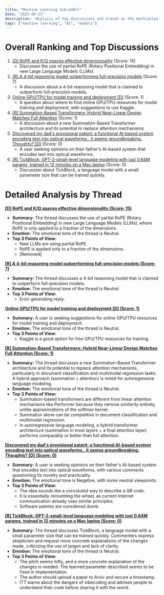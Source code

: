 ```yaml
---
title: "Machine Learning Subreddit"
date: "2025-09-25"
description: "Analysis of top discussions and trends in the machinelearning subreddit"
tags: ["machine learning", "AI", "models"]
---
```


# Overall Ranking and Top Discussions
1.  [[D] RoPE and K/Q spaces effective dimensionality](https://www.reddit.com/r/MachineLearning/comments/1nq3kvl/d_rope_and_kq_spaces_effective_dimensionality/) (Score: 15)
    *   Discusses the use of partial RoPE (Rotary Positional Embedding) in new Large Language Models (LLMs).
2.  [[R] A 4-bit reasoning model outperforming full-precision models](https://www.reddit.com/r/MachineLearning/comments/1npovja/r_a_4bit_reasoning_model_outperforming/) (Score: 7)
    *   A discussion about a 4-bit reasoning model that is claimed to outperform full-precision models.
3.  [Online GPU/TPU for model training and deployment [D]](https://www.reddit.com/r/MachineLearning/comments/1nppt0w/online_gputpu_for_model_training_and_deployment_d/) (Score: 1)
    *   A question about where to find online GPU/TPU resources for model training and deployment, with suggestions to use Kaggle.
4.  [[R] Summation-Based Transformers: Hybrid Near-Linear Design Matches Full Attention](https://www.reddit.com/r/MachineLearning/comments/1nqc5ij/r_summationbased_transformers_hybrid_nearlinear/) (Score: 1)
    *   A discussion about a new Summation-Based Transformer architecture and its potential to replace attention mechanisms.
5.  [Discovered my dad's provisional patent: a functional AI-based system encoding text into optical waveforms.. it seems groundbreaking. Thoughts? [D]](https://www.reddit.com/r/MachineLearning/comments/1nqb5q9/discovered_my_dads_provisional_patent_a/) (Score: 0)
    *   A user seeking opinions on their father's AI-based system that encodes text into optical waveforms.
6.  [[R] TickBlock: GPT-2-small-level language modeling with just 0.64M params, trained in 12 minutes on a Mac laptop](https://www.reddit.com/r/MachineLearning/comments/1nqdj8i/r_tickblock_gpt2smalllevel_language_modeling_with/) (Score: 0)
    *   Discussion about TickBlock, a language model with a small parameter size that can be trained quickly.

# Detailed Analysis by Thread
**[[D] RoPE and K/Q spaces effective dimensionality (Score: 15)](https://www.reddit.com/r/MachineLearning/comments/1nq3kvl/d_rope_and_kq_spaces_effective_dimensionality/)**
*   **Summary:** The thread discusses the use of partial RoPE (Rotary Positional Embedding) in new Large Language Models (LLMs), where RoPE is only applied to a fraction of the dimensions.
*   **Emotion:** The emotional tone of the thread is Neutral.
*   **Top 3 Points of View:**
    *   New LLMs are using partial RoPE.
    *   RoPE is applied only to a fraction of the dimensions.
    *   [Removed]

**[[R] A 4-bit reasoning model outperforming full-precision models (Score: 7)](https://www.reddit.com/r/MachineLearning/comments/1npovja/r_a_4bit_reasoning_model_outperforming/)**
*   **Summary:** The thread discusses a 4-bit reasoning model that is claimed to outperform full-precision models.
*   **Emotion:** The emotional tone of the thread is Neutral.
*   **Top 3 Points of View:**
    *   Error generating reply.

**[Online GPU/TPU for model training and deployment [D] (Score: 1)](https://www.reddit.com/r/MachineLearning/comments/1nppt0w/online_gputpu_for_model_training_and_deployment_d/)**
*   **Summary:** A user is seeking suggestions for online GPU/TPU resources for model training and deployment.
*   **Emotion:** The emotional tone of the thread is Neutral.
*   **Top 3 Points of View:**
    *   Kaggle is a good option for free GPU/TPU resources for training.

**[[R] Summation-Based Transformers: Hybrid Near-Linear Design Matches Full Attention (Score: 1)](https://www.reddit.com/r/MachineLearning/comments/1nqc5ij/r_summationbased_transformers_hybrid_nearlinear/)**
*   **Summary:** The thread discusses a new Summation-Based Transformer architecture and its potential to replace attention mechanisms, particularly in document classification and multimodal regression tasks. A hybrid approach (summation + attention) is noted for autoregressive language modeling.
*   **Emotion:** The emotional tone of the thread is Neutral.
*   **Top 3 Points of View:**
    *   Summation-based transformers are different from linear attention mechanisms like Performer because they remove similarity entirely, unlike approximations of the softmax kernel.
    *   Summation alone can be competitive in document classification and multimodal regression.
    *   In autoregressive language modeling, a hybrid transformer architecture (summation in most layers + a final attention layer) performs comparably or better than full attention.

**[Discovered my dad's provisional patent: a functional AI-based system encoding text into optical waveforms.. it seems groundbreaking. Thoughts? [D] (Score: 0)](https://www.reddit.com/r/MachineLearning/comments/1nqb5q9/discovered_my_dads_provisional_patent_a/)**
*   **Summary:** A user is seeking opinions on their father's AI-based system that encodes text into optical waveforms, with various comments questioning its novelty and practicality.
*   **Emotion:** The emotional tone is Negative, with some neutral viewpoints.
*   **Top 3 Points of View:**
    *   The idea sounds like a convoluted way to describe a QR code.
    *   It is essentially reinventing the wheel, as current Internet communication already uses similar principles.
    *   Software patents are considered dumb.

**[[R] TickBlock: GPT-2-small-level language modeling with just 0.64M params, trained in 12 minutes on a Mac laptop (Score: 0)](https://www.reddit.com/r/MachineLearning/comments/1nqdj8i/r_tickblock_gpt2smalllevel_language_modeling_with/)**
*   **Summary:** The thread discusses TickBlock, a language model with a small parameter size that can be trained quickly. Commenters express skepticism and request more concrete explanations of the changes made, criticizing the use of jargon and lack of clarity.
*   **Emotion:** The emotional tone of the thread is Neutral.
*   **Top 3 Points of View:**
    *   The pitch seems lofty, and a more concrete explanation of the changes is needed. The learned parameter described seems to be fixed in implementation.
    *   The author should upload a paper to Arxiv and secure a timestamp.
    *   ITT warns about the dangers of vibecoding and advises people to understand their code before sharing it with the world.
